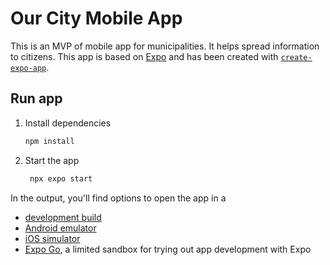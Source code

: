 # Our City Mobile App

This is an MVP of mobile app for municipalities. It helps 
spread information to citizens. This app is based on [Expo](https://expo.dev) and has been
created with [`create-expo-app`](https://www.npmjs.com/package/create-expo-app).

## Run app

1. Install dependencies

   ```bash
   npm install
   ```

2. Start the app

   ```bash
    npx expo start
   ```

In the output, you'll find options to open the app in a

- [development build](https://docs.expo.dev/develop/development-builds/introduction/)
- [Android emulator](https://docs.expo.dev/workflow/android-studio-emulator/)
- [iOS simulator](https://docs.expo.dev/workflow/ios-simulator/)
- [Expo Go](https://expo.dev/go), a limited sandbox for trying out app development with Expo
